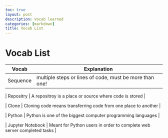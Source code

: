 ```yaml
---
toc: true
layout: post
description: Vocab learned
categories: [markdown]
title: Vocab List
---
```

# Vocab List 


| Vocab      | Explanation |
| ----------- | ----------- |
| Sequence      | multiple steps or lines of code, must be more than one!      |

| Repositry  | A repositroy is a place or source where code is stored        |

| Clone   | Cloning code means transferring code from one place to another     |

| Python   | Python is one of the biggest computer programming languages      |

| Jupyter Notebook    | Meant for Python users in order to complete web server completed tasks      |


